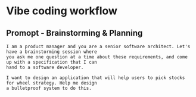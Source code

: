 # Vibe coding workflow 

## Promopt - Brainstorming & Planning
```
I am a product manager and you are a senior software architect. Let's have a brainstorming session where
you ask me one question at a time about these requirements, and come up with a specification that I can
hand to a software developer.

I want to design an application that will help users to pick stocks for wheel strategy. Help me design
a bulletproof system to do this.
```
